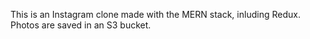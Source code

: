 This is an Instagram clone made with the MERN stack, inluding Redux. Photos are saved in an S3 bucket.